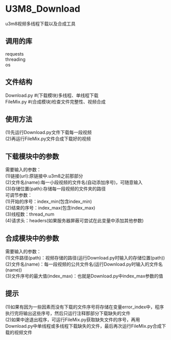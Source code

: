 # U3M8_Download
u3m8视频多线程下载以及合成工具
## 调用的库
requests  
threading  
os
## 文件结构  
Download.py #(下载模块)多线程、单线程下载  
FileMix.py #(合成模块)检查文件完整性、视频合成  
## 使用方法
(1)先运行Download.py文件下载每一段视频  
(2)再运行FileMix.py文件合成下载好的视频
## 下载模块中的参数
需要输入的参数：  
(1)链接(url):原链接中.u3m8之前那部分  
(2)文件名(name):每一小段视频的文件名(自动添加序号)，可随意输入  
(3)存储位置(path):存储每一段视频的文件夹的路径  
可调节参数：  
(1)开始的序号：index_min(包含index_min)  
(2)结束的序号：index_max(包含index_max)  
(3)线程数：thread_num  
(4)请求头：headers(如果服务器屏蔽可尝试在此变量中添加其他参数)  
## 合成模块中的参数
需要输入的参数：  
(1)文件路径(path)：视频存储的路径(运行Download.py时输入的存储位置(path))  
(2)文件名(name)：每一段视频的公共文件名(运行Download.py时输入的文件名(name))  
(3)文件序号的最大值(index_max)：也就是Download.py中index_max参数的值  
## 提示  
(1)如果有因为一些因素而没有下载的文件序号将存储在变量error_index中，程序执行完将输出这些序号，然后只运行注释那部分下载缺失的文件  
(2)如果中途退出程序，可运行FileMix.py获取缺失文件的序号，再用Download.py中单线程或多线程下载缺失的文件，最后再次运行FileMix.py合成下载的视频文件


